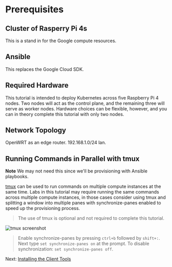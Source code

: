 # Prerequisites

## Cluster of Rasperry Pi 4s

This is a stand in for the Google compute resources.

## Ansible

This replaces the Google Cloud SDK.

## Required Hardware

This tutorial is intended to deploy Kubernetes across five Raspberry Pi 4 nodes. Two nodes will act as the control
plane, and the remaining three will serve as worker nodes. Hardware choices can be flexible, however, and you can in
theory complete this tutorial with only two nodes.

## Network Topology

OpenWRT as an edge router. 192.168.1.0/24 lan.

## Running Commands in Parallel with tmux

**Note** We may not need this since we'll be provisioning with Ansible playbooks.

[tmux](https://github.com/tmux/tmux/wiki) can be used to run commands on multiple compute instances at the same time. Labs in this tutorial may require running the same commands across multiple compute instances, in those cases consider using tmux and splitting a window into multiple panes with synchronize-panes enabled to speed up the provisioning process.

> The use of tmux is optional and not required to complete this tutorial.

![tmux screenshot](images/tmux-screenshot.png)

> Enable synchronize-panes by pressing `ctrl+b` followed by `shift+:`. Next type `set synchronize-panes on` at the prompt. To disable synchronization: `set synchronize-panes off`.

Next: [Installing the Client Tools](02-client-tools.md)
